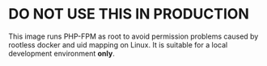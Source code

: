 # DO NOT USE THIS IN PRODUCTION
This image runs PHP-FPM as root to avoid permission problems caused by rootless docker and uid mapping on Linux. It is suitable for a local development environment **only**.